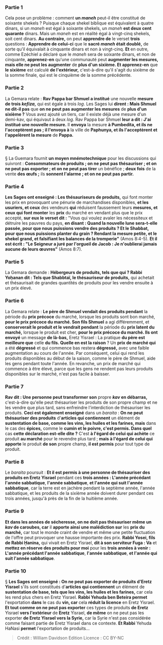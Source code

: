 
### Partie 1
Cela pose un problème : comment <b>un <i>maneh</i></b> peut-il être constitué de soixante shekels ? Puisque chaque shekel biblique est équivalent à quatre dinars, si un <i>maneh</i> est égal à soixante shekels, un <i>maneh</i> <b>est deux cent quarante</b> dinars. Mais un <i>maneh</i> est en réalité égal à vingt-cinq shekels, soit cent dinars. <b>Au contraire,</b> on peut <b>apprendre de</b> le verset <b>trois</b> questions : <b>Apprendre de celui-ci</b> que le <b>sacré <i>maneh</i> était doublé,</b> de sorte qu'il équivalait à cinquante dinars et non à vingt-cinq. <b>Et</b> en outre, comme Ezéchiel a déclaré que le <i>maneh</i> sera de soixante dinars, et non de cinquante, <b>apprenez-en</b> qu'une communauté peut <b>augmenter les mesures, mais elle ne peut les augmenter</b> de <b>plus d'un sixième. Et apprenez-en</b> que <b>le sixième</b> est calculé <b>de l'extérieur,</b> c'est-à-dire qu'il s'agit du sixième de la somme finale, qui est le cinquième de la somme précédente.

### Partie 2
La Gemara relate : <b>Rav Pappa bar Shmuel a institué</b> une nouvelle <b>mesure de trois <i>kefiza</i>,</b> qui est égale à trois <i>log</i>. Les Sages lui <b>dirent : Mais Shmuel ne dit-il pas</b> que <b>on ne peut pas augmenter les mesures</b> de <b>plus d'un sixième ?</b> Vous avez ajouté un tiers, car il existe déjà une mesure d'un demi-kav, qui équivaut à deux <i>log</i>. Rav Pappa bar Shmuel <b>leur a dit : J'ai institué une nouvelle mesure.</b> Il <b>envoya</b> la mesure <b>à Pumbedita, et ils ne l'acceptèrent pas ; il l'envoya à</b> la ville de <b>Paphunya, et ils l'acceptèrent et l'appelèrent la mesure</b> de <b>Pappa.</b>

### Partie 3
§ La Guemara fournit <b>un moyen mnémotechnique</b> pour les discussions qui suivront : <b>Consommateurs de produits ; on ne peut pas thésauriser ; et on ne peut pas exporter ; et on ne peut pas tirer</b> un bénéfice ; <b>deux fois</b> de la vente <b>des œufs ;</b> ils <b>sonnent l'alarme ; et on ne peut pas partir.</b>

### Partie 4
<b>Les Sages ont enseigné : Les thésauriseurs de produits,</b> qui font monter les prix en provoquant une pénurie de marchandises disponibles, <b>et les usuriers, et ceux</b> des vendeurs <b>qui</b> réduisent faussement</b> leurs <b>mesures, et ceux qui font monter</b> les <b>prix</b> du marché en vendant plus que le prix accepté, <b>sur eux le verset dit :</b> "Vous qui voulez avaler les nécessiteux et détruire les pauvres du pays, <b>en disant : Quand la nouvelle lune sera-t-elle passée, pour que nous puissions vendre des produits ? Et le Shabbat, pour que nous puissions planter du grain ? Rendant la mesure petite, et le shekel grand, et falsifiant les balances de la tromperie"</b> (Amos 8:4-5). <b>Et il est écrit : "Le Seigneur a juré par l'orgueil de Jacob : Je n'oublierai jamais aucune de leurs œuvres"</b> (Amos 8:7).

### Partie 5
La Gemara demande : <b>Hébergeurs de produits, tels que qui ? Rabbi Yoḥanan dit : Tels que Shabbtaï, le thésauriseur de produits,</b> qui achetait et thésaurisait de grandes quantités de produits pour les vendre ensuite à un prix élevé.

### Partie 6
La Gemara relate : <b>Le père de Shmuel vendait des produits pendant</b> la période du <b>prix précoce</b> du marché, </b> lorsque les produits sont bon marché, <b>pour le <b>prix précoce</b> du marché. Son fils Shmuel</b> a agi différemment, et <b>conserverait le produit et le vendrait pendant</b> la période du <b>prix <b>latent</b> du marché,</b> lorsque le produit est cher, <b>pour le <b>prix précoce</b> du marché. Ils ont envoyé</b> un message <b>de là-bas,</b> Eretz Yisrael : La pratique <b>du père est meilleure que</b> celle <b>du fils. Quelle en est la raison</b> ? Un <b>prix de marché qui</b> a été <b>dégressé</b> et qui commence bas restera <b>dégressé,</b> avec une faible augmentation au cours de l'année. Par conséquent, celui qui rend les produits disponibles au début de la saison, comme le père de Shmuel, aide les gens pendant toute l'année. En revanche, un prix de marché qui commence à être élevé, parce que les gens ne rendent pas leurs produits disponibles sur le marché, n'est pas facile à baisser.

### Partie 7
<b>Rav dit : Une personne peut transformer son</b> propre <b><i>kav</i> en débarras,</b> c'est-à-dire qu'elle peut thésauriser les produits de son propre champ et ne les vendre que plus tard, sans enfreindre l'interdiction de thésauriser les produits. <b>Ceci est également enseigné</b> dans un <i>baraita</i> : <b>On ne peut thésauriser des produits</b> d'<b>articles qui contiennent</b> un élément de <b>sustentation de base, comme les vins, les huiles et les farines, mais</b> dans le cas des <b>épices,</b> comme le <b>cumin et le poivre, c'est permis. Dans quel</b> cas <b>cette déclaration est-elle dite ?</b> C'est <b>à l'égard de celui qui achète</b> ce produit <b>au marché</b> pour le revendre plus tard ; <b>mais à l'égard de celui qui apporte</b> le produit <b>de son</b> propre champ, <b>il est permis</b> pour tout type de produit.

### Partie 8
Le <i>baraita</i> poursuit : <b>Et il est permis à une personne de thésauriser des produits en Eretz Yisrael</b> pendant ces <b>trois années : L'année précédant l'année sabbatique</b>, <b>l'année sabbatique</b>, <b>et l'année qui suit l'année sabbatique</b>, car la terre est en jachère pendant la septième année, l'année sabbatique, et les produits de la sixième année doivent durer pendant ces trois années, jusqu'à près de la fin de la huitième année.

### Partie 9
<b>Et dans les années de sécheresse, on ne doit pas thésauriser même un <i>kav</i> de caroubes, car</b> il <b>apporte ainsi une malédiction sur</b> les <b>prix du marché,</b> car tout le monde craint de vendre et même une petite fluctuation de l'offre peut provoquer une hausse importante des prix. <b>Rabbi Yosei, fils de Rabbi Ḥanina,</b> qui vivait en Eretz Yisrael, <b>dit à son serviteur Fuga : Va</b> et <b>mettez en réserve des produits pour moi</b> pour les <b>trois années à venir : L'année précédant l'année sabbatique</b>, <b>l'année sabbatique</b>, <b>et l'année qui suit l'année sabbatique</b>.

### Partie 10
§ <b>Les Sages ont enseigné : On ne peut pas exporter de produits d'Eretz Yisrael</b> s'ils sont constitués d'<b>articles qui contiennent</b> un élément de <b>sustentation de base, tels que les vins, les huiles et les farines,</b> car cela les rend plus chers en Eretz Yisrael. <b>Rabbi Yehuda ben Beteira permet</b> l'exportation <b>dans</b> le cas du <b>vin, car</b> cela <b>réduit la licence</b> en Eretz Yisrael. <b>Et tout comme on ne peut pas exporter</b> ces types de produits <b>de Eretz</b> Yisrael <b>vers l'extérieur</b> de <b>Eretz</b> Yisrael, <b>de même</b> on ne peut pas les exporter</b> <b>de Eretz Yisrael vers la Syrie,</b> car la Syrie n'est pas considérée comme faisant partie de Eretz Yisrael dans ce contexte. <b>Et Rabbi</b> Yehuda HaNasi <b>permet</b> l'exportation de produits...

>Crédit : William Davidson Edition
>Licence : CC BY-NC